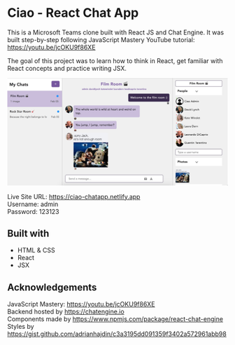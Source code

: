 # Ciao - React Chat App
This is a Microsoft Teams clone built with React JS and Chat Engine. 
It was built step-by-step following JavaScript Mastery YouTube tutorial: https://youtu.be/jcOKU9f86XE

The goal of this project was to learn how to think in React, get familiar with React concepts and practice writing JSX.

![Screenshot](public/screenshot-chatapp.jpg)

Live Site URL: https://ciao-chatapp.netlify.app <br/>
Username: admin <br/>
Password: 123123

## Built with
- HTML & CSS
- React
- JSX

## Acknowledgements
JavaScript Mastery: https://youtu.be/jcOKU9f86XE <br/>
Backend hosted by https://chatengine.io <br/>
Components made by https://www.npmjs.com/package/react-chat-engine <br/>
Styles by https://gist.github.com/adrianhajdin/c3a3195dd091359f3402a572961abb98
